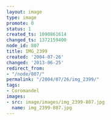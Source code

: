 ```yaml
---
layout: image
type: image
promote: 0
status: 1
created_ts: 1090861614
changed_ts: 1372159400
node_id: 807
title: IMG_2399
created: '2004-07-26'
changed: '2013-06-25'
redirect_from:
- "/node/807/"
permalink: "/2004/07/26/img_2399/"
tags:
- Coromandel
images:
- src: image/images/img_2399-807.jpg
  name: img_2399-807.jpg
---
```


